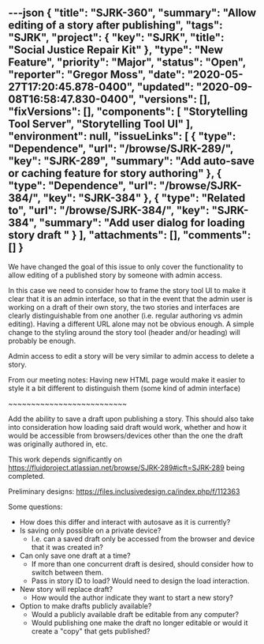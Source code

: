 ---json
{
  "title": "SJRK-360",
  "summary": "Allow editing of a story after publishing",
  "tags": "SJRK",
  "project": {
    "key": "SJRK",
    "title": "Social Justice Repair Kit"
  },
  "type": "New Feature",
  "priority": "Major",
  "status": "Open",
  "reporter": "Gregor Moss",
  "date": "2020-05-27T17:20:45.878-0400",
  "updated": "2020-09-08T16:58:47.830-0400",
  "versions": [],
  "fixVersions": [],
  "components": [
    "Storytelling Tool Server",
    "Storytelling Tool UI"
  ],
  "environment": null,
  "issueLinks": [
    {
      "type": "Dependence",
      "url": "/browse/SJRK-289/",
      "key": "SJRK-289",
      "summary": "Add auto-save or caching feature for story authoring"
    },
    {
      "type": "Dependence",
      "url": "/browse/SJRK-384/",
      "key": "SJRK-384"
    },
    {
      "type": "Related to",
      "url": "/browse/SJRK-384/",
      "key": "SJRK-384",
      "summary": "Add user dialog for loading story draft "
    }
  ],
  "attachments": [],
  "comments": []
}
---
We have changed the goal of this issue to only cover the functionality to allow editing of a published story by someone with admin access.

In this case we need to consider how to frame the story tool UI to make it clear that it is an admin interface, so that in the event that the admin user is working on a draft of their own story, the two stories and interfaces are clearly distinguishable from one another (i.e. regular authoring vs admin editing). Having a different URL alone may not be obvious enough. A simple change to the styling around the story tool (header and/or heading) will probably be enough.

Admin access to edit a story will be very similar to admin access to delete a story.

From our meeting notes: Having new HTML page would make it easier to style it a bit different to distinguish them (some kind of admin interface)

\~\~\~\~\~\~\~\~\~\~\~\~\~\~\~\~\~\~\~\~\~\~\~\~\~\~

Add the ability to save a draft upon publishing a story. This should also take into consideration how loading said draft would work, whether and how it would be accessible from browsers/devices other than the one the draft was originally authored in, etc.

This work depends significantly on <https://fluidproject.atlassian.net/browse/SJRK-289#icft=SJRK-289> being completed.

Preliminary designs: <https://files.inclusivedesign.ca/index.php/f/112363>

Some questions:

* How does this differ and interact with autosave as it is currently?
* Is saving only possible on a private device?
  * I.e. can a saved draft only be accessed from the browser and device that it was created in?
* Can only save one draft at a time?
  * If more than one concurrent draft is desired, should consider how to switch between them.
  * Pass in story ID to load? Would need to design the load interaction.
* New story will replace draft?
  * How would the author indicate they want to start a new story?
* Option to make drafts publicly available?
  * Would a publicly available draft be editable from any computer?
  * Would publishing one make the draft no longer editable or would it create a "copy" that gets published?

        